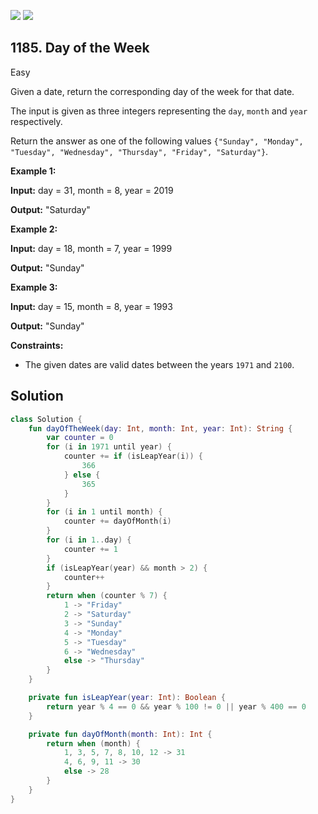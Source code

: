 [![](https://img.shields.io/github/stars/javadev/LeetCode-in-Kotlin?label=Stars&style=flat-square)](https://github.com/javadev/LeetCode-in-Kotlin)
[![](https://img.shields.io/github/forks/javadev/LeetCode-in-Kotlin?label=Fork%20me%20on%20GitHub%20&style=flat-square)](https://github.com/javadev/LeetCode-in-Kotlin/fork)

## 1185\. Day of the Week

Easy

Given a date, return the corresponding day of the week for that date.

The input is given as three integers representing the `day`, `month` and `year` respectively.

Return the answer as one of the following values `{"Sunday", "Monday", "Tuesday", "Wednesday", "Thursday", "Friday", "Saturday"}`.

**Example 1:**

**Input:** day = 31, month = 8, year = 2019

**Output:** "Saturday"

**Example 2:**

**Input:** day = 18, month = 7, year = 1999

**Output:** "Sunday"

**Example 3:**

**Input:** day = 15, month = 8, year = 1993

**Output:** "Sunday"

**Constraints:**

*   The given dates are valid dates between the years `1971` and `2100`.

## Solution

```kotlin
class Solution {
    fun dayOfTheWeek(day: Int, month: Int, year: Int): String {
        var counter = 0
        for (i in 1971 until year) {
            counter += if (isLeapYear(i)) {
                366
            } else {
                365
            }
        }
        for (i in 1 until month) {
            counter += dayOfMonth(i)
        }
        for (i in 1..day) {
            counter += 1
        }
        if (isLeapYear(year) && month > 2) {
            counter++
        }
        return when (counter % 7) {
            1 -> "Friday"
            2 -> "Saturday"
            3 -> "Sunday"
            4 -> "Monday"
            5 -> "Tuesday"
            6 -> "Wednesday"
            else -> "Thursday"
        }
    }

    private fun isLeapYear(year: Int): Boolean {
        return year % 4 == 0 && year % 100 != 0 || year % 400 == 0
    }

    private fun dayOfMonth(month: Int): Int {
        return when (month) {
            1, 3, 5, 7, 8, 10, 12 -> 31
            4, 6, 9, 11 -> 30
            else -> 28
        }
    }
}
```
